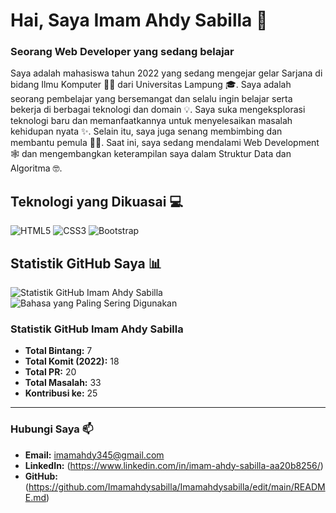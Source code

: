 # Hai, Saya Imam Ahdy Sabilla 👋
### Seorang Web Developer yang sedang belajar

Saya adalah mahasiswa tahun 2022 yang sedang mengejar gelar Sarjana di bidang Ilmu Komputer 🧑‍🎓 dari Universitas Lampung 🎓. Saya adalah seorang pembelajar yang bersemangat dan selalu ingin belajar serta bekerja di berbagai teknologi dan domain 💡. Saya suka mengeksplorasi teknologi baru dan memanfaatkannya untuk menyelesaikan masalah kehidupan nyata ✨. Selain itu, saya juga senang membimbing dan membantu pemula 👨‍💻. Saat ini, saya sedang mendalami Web Development 🕸️ dan mengembangkan keterampilan saya dalam Struktur Data dan Algoritma 🤓.

## Teknologi yang Dikuasai 💻

![HTML5](https://img.shields.io/badge/-HTML5-E34F26?style=flat&logo=html5&logoColor=white)
![CSS3](https://img.shields.io/badge/-CSS3-1572B6?style=flat&logo=css3)
![Bootstrap](https://img.shields.io/badge/-Bootstrap-563D7C?style=flat&logo=bootstrap)


## Statistik GitHub Saya 📊

![Statistik GitHub Imam Ahdy Sabilla](https://github-readme-stats.vercel.app/api?username=username&show_icons=true&theme=dark&count_private=true)
![Bahasa yang Paling Sering Digunakan](https://github-readme-stats.vercel.app/api/top-langs/?username=username&layout=compact&theme=dark)

### Statistik GitHub Imam Ahdy Sabilla
- **Total Bintang:** 7
- **Total Komit (2022):** 18
- **Total PR:** 20
- **Total Masalah:** 33
- **Kontribusi ke:** 25


---

### Hubungi Saya 📫
- **Email:** [imamahdy345@gmail.com](mailto:imamahdy345@gmail.com)
- **LinkedIn:** (https://www.linkedin.com/in/imam-ahdy-sabilla-aa20b8256/)
- **GitHub:** (https://github.com/Imamahdysabilla/Imamahdysabilla/edit/main/README.md)

